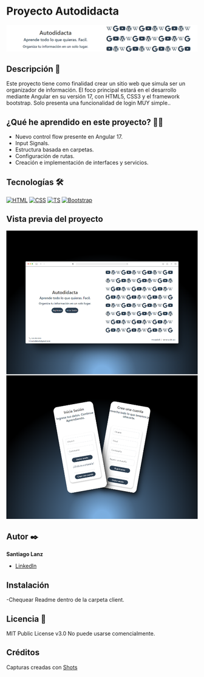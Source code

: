 # Proyecto Autodidacta
![Imagen del proyecto](https://github.com/SagoDev/Proyecto-ANGULAR-Autodidacta/blob/main/screenshots/Readme%20header.png?raw=true)

## Descripción 📑

Este proyecto tiene como finalidad crear un sitio web que simula ser un organizador de información. El foco principal estará en el desarrollo mediante Angular en su versión 17, con HTML5, CSS3 y el  framework bootstrap. Solo presenta una funcionalidad de login MUY simple..

## ¿Qué he aprendido en este proyecto? 🙇🏻 

* Nuevo control flow presente en Angular 17.
* Input Signals.
* Estructura basada en carpetas.
* Configuración de rutas.
* Creación e implementación de interfaces y servicios.

## Tecnologías 🛠
<!-- Iconos sacados de: https://github.com/hendrasob/badges/blob/master/README.md y https://github.com/alexandresanlim/Badges4-README.md-Profile -->
[![HTML](https://img.shields.io/badge/HTML5-E34F26?style=for-the-badge&logo=html5&logoColor=white)](https://es.wikipedia.org/wiki/HTML5)
[![CSS](https://img.shields.io/badge/CSS3-1572B6?style=for-the-badge&logo=css3&logoColor=white)](https://es.wikipedia.org/wiki/CSS)
[![TS](https://img.shields.io/badge/TypeScript-359EF1?style=for-the-badge)](https://es.wikipedia.org/wiki/TypeScript)
[![Bootstrap](https://img.shields.io/badge/Bootstrap-00599C?style=for-the-badge)](https://es.wikipedia.org/wiki/Bootstrap)

## Vista previa del proyecto

![Captura del proyecto](https://github.com/SagoDev/Proyecto-ANGULAR-Autodidacta/blob/main/screenshots/welcome%20page.png?raw=true)
![Captura del proyecto](https://github.com/SagoDev/Proyecto-ANGULAR-Autodidacta/blob/main/screenshots/login%20&%20register%20phone.png?raw=true)

## Autor ✒️
**Santiago Lanz**

* [LinkedIn](https://www.linkedin.com/in/santiago-lanz-web-developer/)

## Instalación 
-Chequear Readme dentro de la carpeta client.
  
## Licencia 📄
MIT Public License v3.0
No puede usarse comencialmente.

## Créditos
Capturas creadas con <a href="https://shots.so">Shots</a> 
